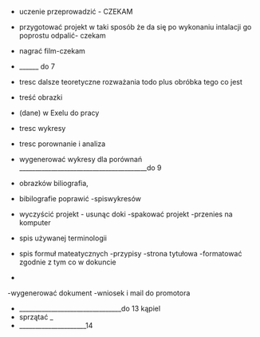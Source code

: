
- uczenie przeprowadzić -  CZEKAM 

- przygotować projekt w taki sposób że da się po wykonaniu intalacji go poprostu odpalić- czekam
- nagrać film-czekam


- ______ do 7

- tresc dalsze teoretyczne rozważania todo plus obróbka tego co jest
- treść obrazki 
- (dane) w Exelu do pracy
- tresc wykresy
- tresc porownanie i analiza
- wygenerować wykresy dla porównań
________________________________________do 9


- obrazków biliografia,
- bibilografie poprawić
 -spiswykresów

- wyczyścić projekt - usunąc doki 
-spakować projekt
-przenies na komputer
- spis używanej terminologii
- spis formuł mateatycznych
 -przypisy
-strona tytułowa
-formatować zgodnie z tym co w dokuncie
- 
-wygenerować dokument
-wniosek i mail do promotora
- ________________________________do 13
kąpiel 
- sprzątać _
- _____________________14
